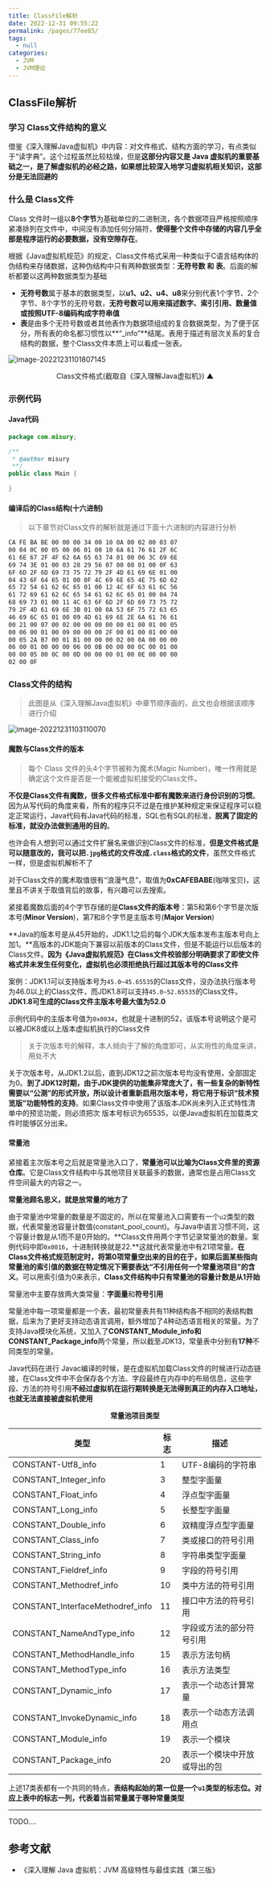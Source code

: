 ```yaml
---
title: ClassFile解析
date: 2022-12-31 09:55:22
permalink: /pages/77ee85/
tags: 
  - null
categories: 
  - JVM
  - JVM理论
---
```


## ClassFile解析

### 学习 Class文件结构的意义

借鉴《深入理解Java虚拟机》中内容：对文件格式、结构方面的学习，有点类似于“读字典”。这个过程虽然比较枯燥，但是**这部分内容又是 Java 虚拟机的重要基础之一，是了解虚拟机的必经之路，如果想比较深入地学习虚拟机相关知识，这部分是无法回避的**

### 什么是 Class文件

Class 文件时一组以**8个字节**为基础单位的二进制流，各个数据项目严格按照顺序紧凑排列在文件中，中间没有添加任何分隔符，**使得整个文件中存储的内容几乎全部是程序运行的必要数据，没有空隙存在**。

根据《Java虚拟机规范》的规定，Class文件格式采用一种类似于C语言结构体的伪结构来存储数据，这种伪结构中只有两种数据类型：**无符号数 和 表**。后面的解析都要以这两种数据类型为基础

* **无符号数**属于基本的数据类型，以**u1、u2、u4、u8**来分别代表1个字节、2个字节、8个字节的无符号数，**无符号数可以用来描述数字、索引引用、数量值或按照UTF-8编码构成字符串值**
* **表**是由多个无符号数或者其他表作为数据项组成的复合数据类型，为了便于区分，所有表的命名都习惯性以**“_info”**结尾。表用于描述有层次关系的复合结构的数据，整个Class文件本质上可以看成一张表。

![image-20221231101807145](https://cdn.staticaly.com/gh/M1sury/image-store@master/image-20221231101807145.png)

<p align="center">Class文件格式(截取自《深入理解Java虚拟机》) ▲</p>

### 示例代码

#### Java代码

```java
package com.misury;

/**
 * @author misury
 **/
public class Main {
    
}
```

#### 编译后的Class结构(十六进制)

> 以下章节对Class文件的解析就是通过下面十六进制的内容进行分析

```bash
CA FE BA BE 00 00 00 34 00 10 0A 00 02 00 03 07 
00 04 0C 00 05 00 06 01 00 10 6A 61 76 61 2F 6C 
61 6E 67 2F 4F 62 6A 65 63 74 01 00 06 3C 69 6E 
69 74 3E 01 00 03 28 29 56 07 00 08 01 00 0F 63 
6F 6D 2F 6D 69 73 75 72 79 2F 4D 61 69 6E 01 00 
04 43 6F 64 65 01 00 0F 4C 69 6E 65 4E 75 6D 62 
65 72 54 61 62 6C 65 01 00 12 4C 6F 63 61 6C 56 
61 72 69 61 62 6C 65 54 61 62 6C 65 01 00 04 74 
68 69 73 01 00 11 4C 63 6F 6D 2F 6D 69 73 75 72 
79 2F 4D 61 69 6E 3B 01 00 0A 53 6F 75 72 63 65 
46 69 6C 65 01 00 09 4D 61 69 6E 2E 6A 61 76 61 
00 21 00 07 00 02 00 00 00 00 00 01 00 01 00 05 
00 06 00 01 00 09 00 00 00 2F 00 01 00 01 00 00 
00 05 2A B7 00 01 B1 00 00 00 02 00 0A 00 00 00 
06 00 01 00 00 00 06 00 0B 00 00 00 0C 00 01 00 
00 00 05 00 0C 00 0D 00 00 00 01 00 0E 00 00 00 
02 00 0F
```

### Class文件的结构

> 此图是从《深入理解Java虚拟机》中章节顺序画的，此文也会根据该顺序进行介绍

![image-20221231103110070](https://cdn.staticaly.com/gh/M1sury/image-store@master/image-20221231103110070.png)

#### 魔数与Class文件的版本

> 每个 Class 文件的头4个字节被称为魔术(Magic Number)，唯一作用就是确定这个文件是否是一个能被虚拟机接受的Class文件。

**不仅是Class文件有魔数，很多文件格式标准中都有魔数来进行身份识别的习惯**。因为从写代码的角度来看，所有的程序只不过是在维护某种规定来保证程序可以稳定正常运行，Java代码有Java代码的标准，SQL也有SQL的标准，**脱离了固定的标准，就没办法做到通用的目的**。

也许会有人想到可以通过文件扩展名来做识别Class文件的标准，**但是文件格式是可以随意改的，我可以把`.jpg`格式的文件改成`.class`格式的文件**，虽然文件格式一样，但是虚拟机解析不了

对于Class文件的魔术取值很有“浪漫气息”，取值为**0xCAFEBABE**(咖啡宝贝)，这里且不讲关于取值背后的故事，有兴趣可以去搜索。

紧接着魔数后面的4个字节存储的是**Class文件的版本号**：第5和第6个字节是次版本号(**Minor Version**)，第7和8个字节是主版本号(**Major Version**)

**Java的版本号是从45开始的，JDK1.1之后的每个JDK大版本发布主版本号向上加1。**高版本的JDK能向下兼容以前版本的Class文件，但是不能运行以后版本的Class文件。**因为《Java虚拟机规范》在Class文件校验部分明确要求了即使文件格式并未发生任何变化，虚拟机也必须拒绝执行超过其版本号的Class文件**

案例：JDK1.1可以支持版本号为`45.0~45.65535`的Class文件，没办法执行版本号为46.0以上的Class文件，而JDK1.8可以支持`45.0~52.65535`的Class文件。**JDK1.8可生成的Class文件主版本号最大值为52.0**

示例代码中的主版本号值为`0x0034`，也就是十进制的52，该版本号说明这个是可以被JDK8或以上版本虚拟机执行的Class文件

> 关于次版本号的解释，本人倾向于了解的角度即可，从实用性的角度来讲，用处不大

关于次版本号，从JDK1.2以后，直到JDK12之前次版本号均没有使用，全部固定为0。**到了JDK12时期，由于JDK提供的功能集非常庞大了，有一些复杂的新特性需要以“公测”的形式开放，所以设计者重新启用次版本号，将它用于标识“技术预览版”功能特性的支持**。如果Class文件中使用了该版本JDK尚未列入正式特性清单中的预览功能，则必须把次 版本号标识为65535，以便Java虚拟机在加载类文件时能够区分出来。

#### 常量池

紧接着主次版本号之后就是常量池入口了，**常量池可以比喻为Class文件里的资源仓库**。它是Class文件结构中与其他项目关联最多的数据，通常也是占用Class文件空间最大的内容之一。

**常量池顾名思义，就是放常量的地方了**

由于常量池中常量的数量是不固定的，所以在常量池入口需要有一个`u2`类型的数据，代表常量池容量计数值(constant_pool_count)。与Java中语言习惯不同，这个容量计数是从1而不是0开始的。**Class文件用两个字节记录常量池的数量。案例代码中即`0x0016`，十进制转换就是22.**这就代表常量池中有21项常量。**在Class文件格式规范制定时，将第0项常量空出来的目的在于，如果后面某些指向常量池的索引值的数据在特定情况下需要表达“不引用任何一个常量池项目”的含义**。可以用索引值为0来表示，**Class文件结构中只有常量池的容量计数是从1开始**

常量池中主要存放两大类常量：**字面量**和**符号引用**

常量池中每一项常量都是一个表，最初常量表共有11种结构各不相同的表结构数据，后来为了更好支持动态语言调用，额外增加了4种动态语言相关的常量。为了支持Java模块化系统，又加入了**CONSTANT_Module_info和CONSTANT_Package_info**两个常量，所以截至JDK13，常量表中分别有**17种**不同类型的常量。

Java代码在进行 Javac编译的时候，是在虚拟机加载Class文件的时候进行动态链接，在Class文件中不会保存各个方法、字段最终在内存中的布局信息，这些字段、方法的符号引用**不经过虚拟机在运行期转换是无法得到真正的内存入口地址，也就无法直接被虚拟机使用**

<p align=center><strong>常量池项目类型</strong></p>

| 类型                             | 标志 | 描述                         |
| -------------------------------- | ---- | ---------------------------- |
| CONSTANT-Utf8_info               | 1    | UTF-8编码的字符串            |
| CONSTANT_Integer_info            | 3    | 整型字面量                   |
| CONSTANT_Float_info              | 4    | 浮点型字面量                 |
| CONSTANT_Long_info               | 5    | 长整型字面量                 |
| CONSTANT_Double_info             | 6    | 双精度浮点型字面量           |
| CONSTANT_Class_info              | 7    | 类或接口的符号引用           |
| CONSTANT_String_info             | 8    | 字符串类型字面量             |
| CONSTANT_Fieldref_info           | 9    | 字段的符号引用               |
| CONSTANT_Methodref_info          | 10   | 类中方法的符号引用           |
| CONSTANT_InterfaceMethodref_info | 11   | 接口中方法的符号引用         |
| CONSTANT_NameAndType_info        | 12   | 字段或方法的部分符号引用     |
| CONSTANT_MethodHandle_info       | 15   | 表示方法句柄                 |
| CONSTANT_MethodType_info         | 16   | 表示方法类型                 |
| CONSTANT_Dynamic_info            | 17   | 表示一个动态计算常量         |
| CONSTANT_InvokeDynamic_info      | 18   | 表示一个动态方法调用点       |
| CONSTANT_Module_info             | 19   | 表示一个模块                 |
| CONSTANT_Package_info            | 20   | 表示一个模块中开放或导出的包 |

上述17类表都有一个共同的特点，**表结构起始的第一位是一个`u1`类型的标志位。对应上表中的标志一列，代表着当前常量属于哪种常量类型**

---

TODO....

## 参考文献

- 《深入理解 Java 虚拟机：JVM 高级特性与最佳实践（第三版》

